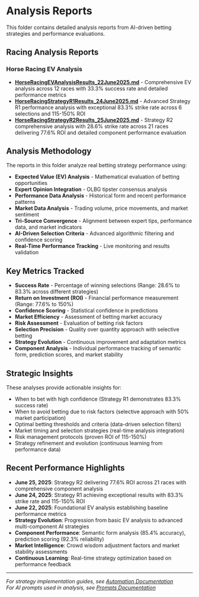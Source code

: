 # Analysis Reports

This folder contains detailed analysis reports from AI-driven betting strategies and performance evaluations.

## Racing Analysis Reports

### Horse Racing EV Analysis
- **[HorseRacingEVAnalysisResults_22June2025.md](HorseRacingEVAnalysisResults_22June2025.md)** - Comprehensive EV analysis across 12 races with 33.3% success rate and detailed performance metrics
- **[HorseRacingStrategyR1Results_24June2025.md](HorseRacingStrategyR1Results_24June2025.md)** - Advanced Strategy R1 performance analysis with exceptional 83.3% strike rate across 6 selections and 115-150% ROI
- **[HorseRacingStrategyR2Results_25June2025.md](HorseRacingStrategyR2Results_25June2025.md)** - Strategy R2 comprehensive analysis with 28.6% strike rate across 21 races delivering 77.6% ROI and detailed component performance evaluation

## Analysis Methodology

The reports in this folder analyze real betting strategy performance using:

- **Expected Value (EV) Analysis** - Mathematical evaluation of betting opportunities
- **Expert Opinion Integration** - OLBG tipster consensus analysis  
- **Performance Data Analysis** - Historical form and recent performance patterns
- **Market Data Analysis** - Trading volume, price movements, and market sentiment
- **Tri-Source Convergence** - Alignment between expert tips, performance data, and market indicators
- **AI-Driven Selection Criteria** - Advanced algorithmic filtering and confidence scoring
- **Real-Time Performance Tracking** - Live monitoring and results validation

## Key Metrics Tracked

- **Success Rate** - Percentage of winning selections (Range: 28.6% to 83.3% across different strategies)
- **Return on Investment (ROI)** - Financial performance measurement (Range: 77.6% to 150%)
- **Confidence Scoring** - Statistical confidence in predictions
- **Market Efficiency** - Assessment of betting market accuracy
- **Risk Assessment** - Evaluation of betting risk factors
- **Selection Precision** - Quality over quantity approach with selective betting
- **Strategy Evolution** - Continuous improvement and adaptation metrics
- **Component Analysis** - Individual performance tracking of semantic form, prediction scores, and market stability

## Strategic Insights

These analyses provide actionable insights for:

- When to bet with high confidence (Strategy R1 demonstrates 83.3% success rate)
- When to avoid betting due to risk factors (selective approach with 50% market participation)
- Optimal betting thresholds and criteria (data-driven selection filters)
- Market timing and selection strategies (real-time analysis integration)
- Risk management protocols (proven ROI of 115-150%)
- Strategy refinement and evolution (continuous learning from performance data)

## Recent Performance Highlights

- **June 25, 2025**: Strategy R2 delivering 77.6% ROI across 21 races with comprehensive component analysis
- **June 24, 2025**: Strategy R1 achieving exceptional results with 83.3% strike rate and 115-150% ROI
- **June 22, 2025**: Foundational EV analysis establishing baseline performance metrics
- **Strategy Evolution**: Progression from basic EV analysis to advanced multi-component AI strategies
- **Component Performance**: Semantic form analysis (85.4% accuracy), prediction scoring (92.3% reliability)
- **Market Intelligence**: Crowd wisdom adjustment factors and market stability assessments
- **Continuous Learning**: Real-time strategy optimization based on performance feedback

---

*For strategy implementation guides, see [Automation Documentation](../Automation/README.md)*  
*For AI prompts used in analysis, see [Prompts Documentation](../Prompts/README.md)*